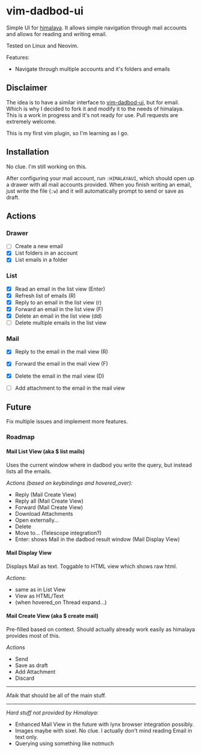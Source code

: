 # vim-dadbod-ui

Simple UI for [himalaya](https://github.com/pimalaya/himalaya).
It allows simple navigation through mail accounts and allows for reading and writing email.

Tested on Linux and Neovim.

Features:
* Navigate through multiple accounts and it's folders and emails

## Disclaimer
The idea is to have a similar interface to [vim-dadbod-ui](https://github.com/kristijanhusak/vim-dadbod-ui), but for email.
Which is why I decided to fork it and modify it to the needs of himalaya.
This is a work in progress and it's not ready for use. Pull requests are extremely welcome.

This is my first vim plugin, so I'm learning as I go.

## Installation

No clue. I'm still working on this.

After configuring your mail account, run `:HIMALAYAUI`, which should open up a drawer with all mail accounts provided.
When you finish writing an email, just write the file (`:w`) and it will automatically prompt to send or save as draft.

## Actions

### Drawer
- [ ] Create a new email
- [x] List folders in an account
- [x] List emails in a folder

### List
- [x] Read an email in the list view (Enter)
- [x] Refresh list of emails (R)
- [x] Reply to an email in the list view (r)
- [x] Forward an email in the list view (F)
- [x] Delete an email in the list view (dd)
- [ ] Delete multiple emails in the list view

### Mail
- [x] Reply to the email in the mail view (R)
- [x] Forward the email in the mail view (F)
- [x] Delete the email in the mail view (D)
- [ ] Add attachment to the email in the mail view


## Future

Fix multiple issues and implement more features.

### Roadmap

#### Mail List View (aka $ list mails)
Uses the current window where in dadbod you write the query, but instead lists all the emails.

_Actions (based on keybindings and hovered_over):_
- Reply (Mail Create View)
- Reply all (Mail Create View)
- Forward (Mail Create View)
- Download Attachments
- Open externally...
- Delete
- Move to... (Telescope integration?)
- Enter: shows Mail in the dadbod result window (Mail Display View)

#### Mail Display View
Displays Mail as text. Toggable to HTML view which shows raw html.

_Actions:_
- same as in List View
- View as HTML/Text
- (when hovered_on Thread expand...)

#### Mail Create View (aka $ create mail)
Pre-filled based on context. Should actually already work easily as himalaya provides most of this.

_Actions_
- Send
- Save as draft
- Add Attachment
- Discard

--- 

Afaik that should be all of the main stuff.

---

_Hard stuff not provided by Himalaya:_
- Enhanced Mail View in the future with lynx browser integration possibly.
- Images maybe with sixel. No clue. I actually don't mind reading Email in text only.
- Querying using something like notmuch

